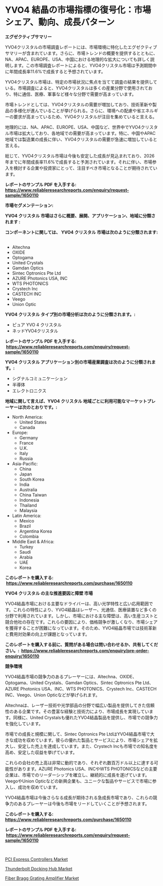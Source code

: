 <p><h1>YVO4 結晶の市場指標の復号化：市場シェア、動向、成長パターン</h1></p><p><strong>エグゼクティブサマリー</strong></p>
<p><p>YVO4クリスタルの市場調査レポートには、市場環境に特化したエグゼクティブサマリーが含まれています。さらに、市場トレンドの概要を提供するとともに、NA、APAC、EUROPE、USA、中国における地理的な拡大についても詳しく説明します。この市場調査レポートによると、YVO4クリスタル市場は予測期間中に年間成長率11.6%で成長すると予想されています。</p><p>YVO4クリスタル市場は、特定の市場状況に焦点を当てて調査の結果を提供している。市場調査によると、YVO4クリスタルは多くの産業分野で使用されており、特に通信、医療、軍事など様々な分野で需要が高まっています。</p><p>市場トレンドとしては、YVO4クリスタルの需要が増加しており、技術革新や製品の多様化が進んでいることが挙げられる。さらに、環境への配慮や省エネルギーの要求が高まっているため、YVO4クリスタルが注目を集めていると言える。</p><p>地理的には、NA、APAC、EUROPE、USA、中国など、世界中でYVO4クリスタル市場は拡大しており、各地域での需要が高まっています。特に、中国やAPAC地域では製造業の成長に伴い、YVO4クリスタルの需要が急速に増加していると言える。</p><p>総じて、YVO4クリスタル市場は今後も安定した成長が見込まれており、2026年までに年間成長率11.6%で成長すると予測されています。それに伴い、市場参入を検討する企業や投資家にとって、注目すべき市場となることが期待されています。</p></p>
<p><strong>レポートのサンプル PDF を入手する: <a href="https://www.reliableresearchreports.com/enquiry/request-sample/1650110">https://www.reliableresearchreports.com/enquiry/request-sample/1650110</a></strong></p>
<p><strong>市場セグメンテーション:</strong></p>
<p><strong> YVO4 クリスタル 市場はさらに概要、展開、アプリケーション、地域に分類されます :</strong></p>
<p><strong>コンポーネントに関しては、 YVO4 クリスタル 市場は次のように分類されます: &nbsp;</strong></p>
<p><ul><li>Altechna</li><li>OXIDE</li><li>Optogama</li><li>United Crystals</li><li>Gamdan Optics</li><li>Sintec Optronics Pte Ltd</li><li>AZURE Photonics USA, INC</li><li>WTS PHOTONICS</li><li>Crystech Inc</li><li>CASTECH INC</li><li>Veego</li><li>Union Optic</li></ul></p>
<p><strong> YVO4 クリスタル タイプ別の市場分析は次のように分類されます。:</strong></p>
<p><ul><li>ピュア YVO 4 クリスタル</li><li>ネッドYVO4クリスタル</li></ul></p>
<p><strong>レポートのサンプル PDF を入手する: &nbsp;<a href="https://www.reliableresearchreports.com/enquiry/request-sample/1650110">https://www.reliableresearchreports.com/enquiry/request-sample/1650110</a></strong></p>
<p><strong> YVO4 クリスタル アプリケーション別の市場産業調査は次のように分類されます。:</strong></p>
<p><ul><li>シグナルコミュニケーション</li><li>半導体</li><li>エレクトロニクス</li></ul></p>
<p><strong>地域に関して言えば、YVO4 クリスタル 地域ごとに利用可能なマーケットプレーヤーは次のとおりです。:</strong></p>
<p><ul>
    <li>
        North America:
        <ul>
            <li>United States</li>
            <li>Canada</li>
        </ul>
    </li>
    <li>
        Europe:
        <ul>
            <li>Germany</li>
            <li>France</li>
            <li>U.K.</li>
            <li>Italy</li>
            <li>Russia</li>
        </ul>
    </li>
    <li>
        Asia-Pacific:
        <ul>
            <li>China</li>
            <li>Japan</li>
            <li>South Korea</li>
            <li>India</li>
            <li>Australia</li>
            <li>China Taiwan</li>
            <li>Indonesia</li>
            <li>Thailand</li>
            <li>Malaysia</li>
        </ul>
    </li>
    <li>
        Latin America:
        <ul>
            <li>Mexico</li>
            <li>Brazil</li>
            <li>Argentina Korea</li>
            <li>Colombia</li>
        </ul>
    </li>
    <li>
        Middle East & Africa:
        <ul>
            <li>Turkey</li>
            <li>Saudi</li>
            <li>Arabia</li>
            <li>UAE</li>
            <li>Korea</li>
        </ul>
    </li>
    </ul></p>
<p><strong>このレポートを購入する: &nbsp;<a href="https://www.reliableresearchreports.com/purchase/1650110">https://www.reliableresearchreports.com/purchase/1650110</a></strong></p>
<p><strong>YVO4 クリスタル の主な推進要因と障壁 市場</strong></p>
<p><p>YVO4結晶市場における主要なドライバーは、高い光学特性と広い応用範囲です。これらの特性により、YVO4結晶はレーザー、光通信、医療装置など多くの分野で利用されています。しかし、市場における主な障壁は、高い生産コストと競合他社の存在です。これらの要因により、価格競争が激しくなり、市場シェアを獲得することが困難になっています。そのため、YVO4結晶市場では技術革新と費用対効果の向上が課題となっています。</p></p>
<p><strong>このレポートを購入する前に、質問がある場合は問い合わせるか、共有してください。:&nbsp; <a href="https://www.reliableresearchreports.com/enquiry/pre-order-enquiry/1650110">https://www.reliableresearchreports.com/enquiry/pre-order-enquiry/1650110</a></strong></p>
<p><strong>競争環境</strong></p>
<p><p>YVO4結晶市場の競争力のあるプレーヤーには、Altechna、OXIDE、Optogama、United Crystals、Gamdan Optics、Sintec Optronics Pte Ltd、AZURE Photonics USA、INC、WTS PHOTONICS、Crystech Inc、CASTECH INC、Veego、Union Opticなどが挙げられます。</p><p>Altechnaは、レーザー技術や光学部品の分野で幅広い製品を提供してきた信頼性のある企業です。その豊富な経験と技術力により、市場成長を実現しています。同様に、United Crystalsも優れたYVO4結晶製品を提供し、市場での競争力を強化しています。</p><p>市場での成長と規模に関して、Sintec Optronics Pte LtdはYVO4結晶市場で大きな成功を収めています。彼らの優れた製品とサービスにより、市場シェアを拡大し、安定した売上を達成しています。また、Crystech Incも市場での知名度を高め、安定した収益を挙げています。</p><p>これらの会社の売上高は非常に動的であり、それぞれ数百万ドル以上に達する可能性があります。AZURE Photonics USA、INCやWTS PHOTONICSなどの主要企業は、市場でのリーダーシップを確立し、継続的に成長を遂げています。VeegoやUnion Opticなどの新興企業も、ユニークな製品やサービスで市場に参入し、成功を収めています。</p><p>YVO4結晶市場は今後さらなる成長が期待される急成長市場であり、これらの競争力のあるプレーヤーは今後も市場をリードしていくことが予想されます。</p></p>
<p><strong>このレポートを購入する: &nbsp; <a href="https://www.reliableresearchreports.com/purchase/1650110">https://www.reliableresearchreports.com/purchase/1650110</a></strong></p>
<p><strong>レポートのサンプル PDF を入手する: &nbsp;<a href="https://www.reliableresearchreports.com/enquiry/request-sample/1650110">https://www.reliableresearchreports.com/enquiry/request-sample/1650110</a></strong><strong></strong></p>
<p>&nbsp;</p>
<p><p><a href="https://github.com/kosella/Market-Research-Report-List-2/blob/main/pci-express-controllers-market.md">PCI Express Controllers Market</a></p><p><a href="https://github.com/kufem1/Market-Research-Report-List-1/blob/main/thunderbolt-docking-hub-market.md">Thunderbolt Docking Hub Market</a></p><p><a href="https://github.com/singletonthaxterkelliehr2df/Market-Research-Report-List-1/blob/main/fiber-bragg-grating-amplifier-market.md">Fiber Bragg Grating Amplifier Market</a></p></p>